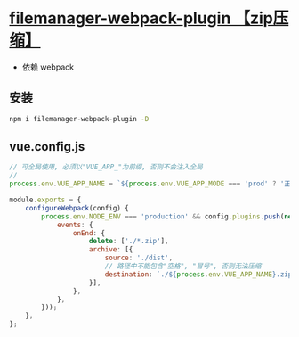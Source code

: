 # [filemanager-webpack-plugin 【zip压缩】](https://github.com/gregnb/filemanager-webpack-plugin)

* 依赖 webpack

## 安装
```bash
npm i filemanager-webpack-plugin -D
```

## vue.config.js
```js
// 可全局使用, 必须以"VUE_APP_"为前缀, 否则不会注入全局
//
process.env.VUE_APP_NAME = `${process.env.VUE_APP_MODE === 'prod' ? '正' : '测'}试-${new Date().toLocaleString().replace(/[/: ]/g, '-')}`;

module.exports = {
	configureWebpack(config) {
		process.env.NODE_ENV === 'production' && config.plugins.push(new (require('filemanager-webpack-plugin'))({
			events: {
				onEnd: {
					delete: ['./*.zip'],
					archive: [{
						source: './dist',
						// 路径中不能包含"空格", "冒号", 否则无法压缩
						destination: `./${process.env.VUE_APP_NAME}.zip`,
					}],
				},
			},
		}));
	},
};
```
